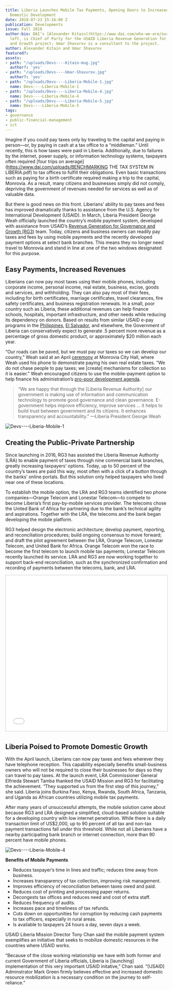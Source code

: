 ```yaml
---
title: Liberia Launches Mobile Tax Payments, Opening Doors to Increased Revenue for
  Domestic Development
date: 2018-07-23 15:16:00 Z
publication: Developments
issue: Fall 2018
author-bio: DAI’s [Alexander Kitain](https://www.dai.com/who-we-are/our-team/alexander-kitain),
  left, is Chief of Party for the USAID Liberia Revenue Generation for Governance
  and Growth project; Umar Shavurov is a consultant to the project.
author: Alexander Kitain and Umar Shavurov
featured?: 
assets:
- path: "/uploads/Devs----Kitain-mug.jpg"
  author?: 'yes'
- path: "/uploads/Devs----Umar-Shavurov.jpg"
  author?: 'yes'
- path: "/uploads/Devs----Liberia-Mobile-1.jpg"
  name: Devs----Liberia-Mobile-1
- path: "/uploads/Devs----Liberia-Mobile-4.jpg"
  name: Devs----Liberia-Mobile-4
- path: "/uploads/Devs----Liberia-Mobile-5.jpg"
  name: Devs----Liberia-Mobile-5
tags:
- governance
- public-financial-management
- ict
---
```


Imagine if you could pay taxes only by traveling to the capital and paying in person—or, by paying in cash at a tax office to a “middleman.” Until recently, this is how taxes were paid in Liberia. Additionally, due to failures by the internet, power supply, or information technology systems, taxpayers often required [four trips on average](https://www.dai.com/uploads/BENCHMARKING THE TAX SYSTEM IN LIBERIA.pdf) to tax offices to fulfill their obligations. Even basic transactions such as paying for a birth certificate required making a trip to the capital, Monrovia. As a result, many citizens and businesses simply did not comply, depriving the government of revenues needed for services as well as of valuable data.




But there is good news on this front. Liberians’ ability to pay taxes and fees has improved dramatically thanks to assistance from the U.S. Agency for International Development (USAID).
In March, Liberia President George Weah officially launched the country’s mobile payment system, developed with assistance from USAID’s [Revenue Generation for Governance and Growth (RG3)](https://www.dai.com/our-work/projects/liberia-revenue-generation-governance-and-growth-rg3) team. Today, citizens and business owners can readily pay taxes and fees by using mobile payments and the recently developed payment options at select bank branches. This means they no longer need travel to Monrovia and stand in line at one of the two windows designated for this purpose. 

<script id="infogram_0_d84abe0a-7392-4db7-a41d-ebfdb78fb652" title="Liberia Test" src="https://e.infogram.com/js/dist/embed.js?IkY" type="text/javascript"></script>

## Easy Payments, Increased Revenues

Liberians can now pay most taxes using their mobile phones, including corporate income, personal income, real estate, business, excise, goods and services, and withholding. They can also pay most of their fees, including for birth certificates, marriage certificates, travel clearances, fire safety certificates, and business registration renewals. In a small, poor country such as Liberia, these additional revenues can help finance schools, hospitals, important infrastructure, and other needs while reducing its dependency on donors. Based on results from similar USAID e-pay programs in the [Philippines](http://dai-global-developments.com/articles/philippines-increases-tax-collections-by-11-billion-year-over-yearwithout-raising-rates/), [El Salvador](http://dai-global-developments.com/articles/long-term-fiscal-reform-takes-root-in-el-salvador-and-elsewhere/), and elsewhere, the Government of Liberia can conservatively expect to generate .5 percent more revenue as a percentage of gross domestic product, or approximately $20 million each year.

“Our roads can be paved, but we must pay our taxes so we can develop our country,” Weah said at an April [ceremony](https://www.liberianobserver.com/news/pay-your-taxes-to-develop-our-country/) at Monrovia City Hall, where Weah used his phone to demonstrate paying his own real estate taxes. “We do not chase people to pay taxes; we [create] mechanisms for collection so it is easier.” Weah encouraged citizens to use the mobile-payment option to help finance his administration’s [pro-poor development agenda](https://www.mfdp.gov.lr/index.php/media-center/press-releases/545-government-expands-consultations-for-pro-poor-development-agenda-as-minister-tweah-and-team-hold-talks-in-us-with-liberian-community).

> “We are happy that through the [Liberia Revenue Authority] our government is making use of information and communication technology to promote good governance and clean governance. E-government helps improve efficiency, improve services … it helps to build trust between government and its citizens. It enhances transparency and accountability.”
—Liberia President George Weah 

![Devs----Liberia-Mobile-1](/uploads/Devs----Liberia-Mobile-1.jpg "Liberia President George Weah, left, shakes hands with DAI's Alexander Kitain during the mobile payments launch event.") 

## Creating the Public-Private Partnership

Since launching in 2016, RG3 has assisted the Liberia Revenue Authority (LRA) to enable payment of taxes through nine commercial bank branches, greatly increasing taxpayers’ options. Today, up to 50 percent of the country’s taxes are paid this way, most often with a click of a button through the banks’ online portals. But this solution only helped taxpayers who lived near one of these locations. 

To establish the mobile option, the LRA and RG3 teams identified two phone companies—Orange Telecom and Lonestar Telecom—to compete to become Liberia’s first pay-by-mobile services provider. The telecoms chose the United Bank of Africa for partnering due to the bank’s technical agility and aspirations. Together with the LRA, the telecoms and the bank began developing the mobile platform.

RG3 helped design the electronic architecture; develop payment, reporting, and reconciliation procedures; build ongoing consensus to move forward; and draft the pilot agreement between the LRA, Orange Telecom, Lonestar Telecom, and United Bank for Africa. Orange Telecom won the race to become the first telecom to launch mobile tax payments; Lonestar Telecom recently launched its service. LRA and RG3 are now working together to support back-end reconciliation, such as the synchronized confirmation and recording of payments between the telecoms, bank, and LRA.

<iframe src="//www.slideshare.net/slideshow/embed_code/key/ckx1J2EkusoSwc" width="595" height="485" frameborder="0" marginwidth="0" marginheight="0" scrolling="no" style="border:1px solid #CCC; border-width:1px; margin-bottom:5px; max-width: 100%;" allowfullscreen> </iframe>

## Liberia Poised to Promote Domestic Growth 

With the April launch, Liberians can now pay taxes and fees wherever they have telephone reception. This capability especially benefits small-business owners who will not be required to close their businesses for days so they can travel to pay taxes. 
At the launch event, LRA Commissioner General Elfrieda Stewart Tamba thanked the USAID Mission and RG3 for facilitating the achievement. “They supported us from the first step of this journey,” she said. Liberia joins Burkina Faso, Kenya, Rwanda, South Africa, Tanzania, and Uganda as African countries utilizing mobile tax payments. 

After many years of unsuccessful attempts, the mobile solution came about because RG3 and LRA designed a simplified, cloud-based solution suitable for a developing country with low internet penetration. While there is a daily transaction limit of US$2,000, up to 90 percent of all tax and non-tax payment transactions fall under this threshold. While not all Liberians have a nearby participating bank branch or internet connection, more than 90 percent have mobile phones.

![Devs----Liberia-Mobile-4](/uploads/Devs----Liberia-Mobile-4.jpg "Liberia President George Weah, right, demonstrates using his mobile phone to pay property taxes. U.S. Agency for International Development Liberia Mission Director Tony Chan is seated right.")
<aside>
<p><strong>Benefits of Mobile Payments</strong></p>
<ul>
<li>Reduces taxpayer’s time in lines and traffic; reduces time away from business.</li>
<li>Increases transparency of tax collection, improving risk management.</li>
<li>Improves efficiency of reconciliation between taxes owed and paid.</li>
<li>Reduces cost of printing and processing paper returns.</li>
<li>Decongests tax offices and reduces need and cost of extra staff.</li>
<li>Reduces frequency of audits.</li>
<li>Increases pace and timeliness of tax refunds.</li>
<li>Cuts down on opportunities for corruption by reducing cash payments to tax officers, especially in rural areas.</li>
<li>Is available to taxpayers 24 hours a day, seven days a week.</li>
</ul>
</aside>

USAID Liberia Mission Director Tony Chan said the mobile payment system exemplifies an initiative that seeks to mobilize domestic resources in the countries where USAID works.

“Because of the close working relationship we have with both former and current Government of Liberia officials, Liberia is [launching] implementation of this very important USAID initative,” Chan said. “[USAID] Adminstrator Mark Green firmly believes effective and increased domestic resource mobilization is a necessary condition on the journey to self-reliance.”
